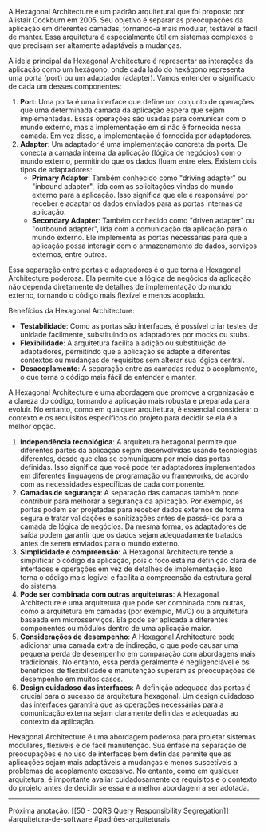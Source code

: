 A Hexagonal Architecture é um padrão arquitetural que foi proposto por Alistair Cockburn em 2005. Seu objetivo é separar as preocupações da aplicação em diferentes camadas, tornando-a mais modular, testável e fácil de manter. Essa arquitetura é especialmente útil em sistemas complexos e que precisam ser altamente adaptáveis a mudanças.

A ideia principal da Hexagonal Architecture é representar as interações da aplicação como um hexágono, onde cada lado do hexágono representa uma porta (port) ou um adaptador (adapter). Vamos entender o significado de cada um desses componentes:

1. **Port**: Uma porta é uma interface que define um conjunto de operações que uma determinada camada da aplicação espera que sejam implementadas. Essas operações são usadas para comunicar com o mundo externo, mas a implementação em si não é fornecida nessa camada. Em vez disso, a implementação é fornecida por adaptadores.
2. **Adapter**: Um adaptador é uma implementação concreta da porta. Ele conecta a camada interna da aplicação (lógica de negócios) com o mundo externo, permitindo que os dados fluam entre eles. Existem dois tipos de adaptadores:
    - **Primary Adapter**: Também conhecido como "driving adapter" ou "inbound adapter", lida com as solicitações vindas do mundo externo para a aplicação. Isso significa que ele é responsável por receber e adaptar os dados enviados para as portas internas da aplicação.
    - **Secondary Adapter**: Também conhecido como "driven adapter" ou "outbound adapter", lida com a comunicação da aplicação para o mundo externo. Ele implementa as portas necessárias para que a aplicação possa interagir com o armazenamento de dados, serviços externos, entre outros.

Essa separação entre portas e adaptadores é o que torna a Hexagonal Architecture poderosa. Ela permite que a lógica de negócios da aplicação não dependa diretamente de detalhes de implementação do mundo externo, tornando o código mais flexível e menos acoplado.

Benefícios da Hexagonal Architecture:

- **Testabilidade**: Como as portas são interfaces, é possível criar testes de unidade facilmente, substituindo os adaptadores por mocks ou stubs.
- **Flexibilidade**: A arquitetura facilita a adição ou substituição de adaptadores, permitindo que a aplicação se adapte a diferentes contextos ou mudanças de requisitos sem alterar sua lógica central.
- **Desacoplamento**: A separação entre as camadas reduz o acoplamento, o que torna o código mais fácil de entender e manter.

A Hexagonal Architecture é uma abordagem que promove a organização e a clareza do código, tornando a aplicação mais robusta e preparada para evoluir. No entanto, como em qualquer arquitetura, é essencial considerar o contexto e os requisitos específicos do projeto para decidir se ela é a melhor opção.

1. **Independência tecnológica**: A arquitetura hexagonal permite que diferentes partes da aplicação sejam desenvolvidas usando tecnologias diferentes, desde que elas se comuniquem por meio das portas definidas. Isso significa que você pode ter adaptadores implementados em diferentes linguagens de programação ou frameworks, de acordo com as necessidades específicas de cada componente.
2. **Camadas de segurança**: A separação das camadas também pode contribuir para melhorar a segurança da aplicação. Por exemplo, as portas podem ser projetadas para receber dados externos de forma segura e tratar validações e sanitizações antes de passá-los para a camada de lógica de negócios. Da mesma forma, os adaptadores de saída podem garantir que os dados sejam adequadamente tratados antes de serem enviados para o mundo externo.
3. **Simplicidade e compreensão**: A Hexagonal Architecture tende a simplificar o código da aplicação, pois o foco está na definição clara de interfaces e operações em vez de detalhes de implementação. Isso torna o código mais legível e facilita a compreensão da estrutura geral do sistema.
4. **Pode ser combinada com outras arquiteturas**: A Hexagonal Architecture é uma arquitetura que pode ser combinada com outras, como a arquitetura em camadas (por exemplo, MVC) ou a arquitetura baseada em microsserviços. Ela pode ser aplicada a diferentes componentes ou módulos dentro de uma aplicação maior.
5. **Considerações de desempenho**: A Hexagonal Architecture pode adicionar uma camada extra de indireção, o que pode causar uma pequena perda de desempenho em comparação com abordagens mais tradicionais. No entanto, essa perda geralmente é negligenciável e os benefícios de flexibilidade e manutenção superam as preocupações de desempenho em muitos casos.
6. **Design cuidadoso das interfaces**: A definição adequada das portas é crucial para o sucesso da arquitetura hexagonal. Um design cuidadoso das interfaces garantirá que as operações necessárias para a comunicação externa sejam claramente definidas e adequadas ao contexto da aplicação.

Hexagonal Architecture é uma abordagem poderosa para projetar sistemas modulares, flexíveis e de fácil manutenção. Sua ênfase na separação de preocupações e no uso de interfaces bem definidas permite que as aplicações sejam mais adaptáveis a mudanças e menos suscetíveis a problemas de acoplamento excessivo. No entanto, como em qualquer arquitetura, é importante avaliar cuidadosamente os requisitos e o contexto do projeto antes de decidir se essa é a melhor abordagem a ser adotada.

---
Próxima anotação: [[50 - CQRS Query Responsibility Segregation]]
#arquitetura-de-software #padrões-arquiteturais